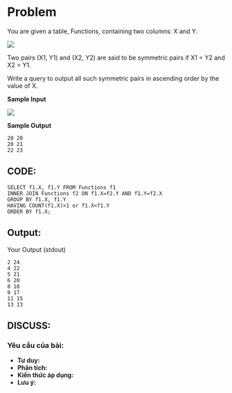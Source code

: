 # Problem

You are given a table, Functions, containing two columns: X and Y.

![](https://s3.amazonaws.com/hr-challenge-images/12892/1443818798-51909e977d-1.png)

Two pairs (X1, Y1) and (X2, Y2) are said to be symmetric pairs if X1 = Y2 and X2 = Y1.

Write a query to output all such symmetric pairs in ascending order by the value of X.

**Sample Input**

![](https://s3.amazonaws.com/hr-challenge-images/12892/1443818693-b384c24e35-2.png)

**Sample Output**

    20 20
    20 21
    22 23

## CODE:

    SELECT f1.X, f1.Y FROM Functions f1
    INNER JOIN Functions f2 ON f1.X=f2.Y AND f1.Y=f2.X
    GROUP BY f1.X, f1.Y
    HAVING COUNT(f1.X)>1 or f1.X<f1.Y
    ORDER BY f1.X;
    
## Output:
Your Output (stdout)

    2 24 
    4 22 
    5 21 
    6 20 
    8 18 
    9 17 
    11 15 
    13 13 

## DISCUSS:
### Yêu cầu của bài: 
- **Tư duy:** 
- **Phân tích:**
- **Kiến thức áp dụng:**
- **Lưu ý:**
